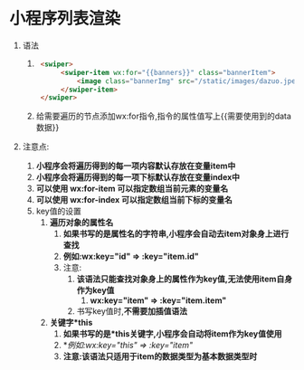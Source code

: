 # 小程序列表渲染

1. 语法

   1. ```html
       <swiper>    
        	<swiper-item wx:for="{{banners}}" class="bannerItem">         
        		<image class="bannerImg" src="/static/images/dazuo.jpeg"></image>    
        	</swiper-item>
       </swiper>
       ```

   2. 给需要遍历的节点添加wx:for指令,指令的属性值写上{{需要使用到的data数据}}

2. 注意点:

   1. **小程序会将遍历得到的每一项内容默认存放在变量item中**
   2. **小程序会将遍历得到的每一项下标默认存放在变量index中**
   3. **可以使用 wx:for-item 可以指定数组当前元素的变量名**
   4. **可以使用 wx:for-index 可以指定数组当前下标的变量名**
   5. key值的设置
      1. **遍历对象的属性名**
         1. **如果书写的是属性名的字符串,小程序会自动去item对象身上进行查找**
         2. **例如:wx:key="id" => :key="item.id"**
         3. 注意:
            1. **该语法只能查找对象身上的属性作为key值,无法使用item自身作为key值**
               1. **wx:key="item" => :key="item.item"**
            2. 书写key值时,**不需要加插值语法**
      2. **关键字*this**
         1. **如果书写的是*this关键字,小程序会自动将item作为key值使用**
         2. **例如:wx:key="*this" => :key="item"**
         3. **注意:该语法只适用于item的数据类型为基本数据类型时**


